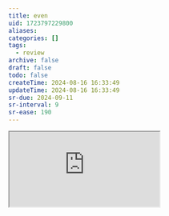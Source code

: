 ```yaml
---
title: even
uid: 1723797229800
aliases:
categories: []
tags:
  - review
archive: false
draft: false
todo: false
createTime: 2024-08-16 16:33:49
updateTime: 2024-08-16 16:33:49
sr-due: 2024-09-11
sr-interval: 9
sr-ease: 190
---
```


<iframe
  class="iframe_full"
  src="https://dict.youdao.com/result?word=even&lang=en"
>
</iframe>
